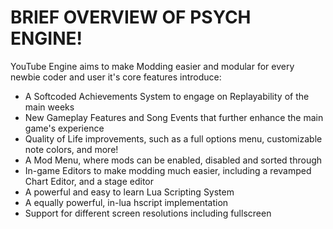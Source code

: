 # BRIEF OVERVIEW OF PSYCH ENGINE!

YouTube Engine aims to make Modding easier and modular for every newbie coder and user
it's core features introduce:

* A Softcoded Achievements System to engage on Replayability of the main weeks
* New Gameplay Features and Song Events that further enhance the main game's experience
* Quality of Life improvements, such as a full options menu, customizable note colors, and more!
* A Mod Menu, where mods can be enabled, disabled and sorted through
* In-game Editors to make modding much easier, including a revamped Chart Editor, and a stage editor
* A powerful and easy to learn Lua Scripting System
* A equally powerful, in-lua hscript implementation
* Support for different screen resolutions including fullscreen
